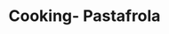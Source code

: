 ---
layout: page
title: Cooking- Pastafrola
description: Receta de Nora
img: 
importance: 1
category: Cooking
---